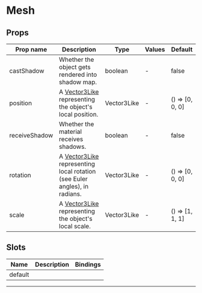 # Mesh

## Props

| Prop name     | Description                                                                                     | Type        | Values | Default            |
| ------------- | ----------------------------------------------------------------------------------------------- | ----------- | ------ | ------------------ |
| castShadow    | Whether the object gets rendered into shadow map.                                               | boolean     | -      | false              |
| position      | A [Vector3Like](/types#vector3like) representing the object's local position.                   | Vector3Like | -      | () =&gt; [0, 0, 0] |
| receiveShadow | Whether the material receives shadows.                                                          | boolean     | -      | false              |
| rotation      | A [Vector3Like](/types#vector3like) representing local rotation (see Euler angles), in radians. | Vector3Like | -      | () =&gt; [0, 0, 0] |
| scale         | A [Vector3Like](/types#vector3like) representing the object's local scale.                      | Vector3Like | -      | () =&gt; [1, 1, 1] |

## Slots

| Name    | Description | Bindings |
| ------- | ----------- | -------- |
| default |             |          |

---
